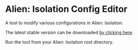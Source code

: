 # Alien: Isolation Config Editor

A tool to modify various configurations in Alien: Isolation.

The latest stable version can be downloaded [by clicking here](https://github.com/OpenCAGE/AlienConfigEditor/raw/master/Build/AlienConfigEditor.exe).

Run the tool from your Alien: Isolation root directory.